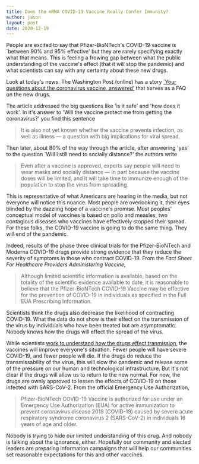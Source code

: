 ```yaml
---
title: Does the mRNA COVID-19 Vaccine Really Confer Immunity?
author: jason
layout: post
date: 2020-12-19
---
```


People are excited to say that Pfizer-BioNTech's COVID-19 vaccine is `between 90% and 95% effective' but they are rarely specifying exactly what that means.  This is feeling a frowing gap between what the public understanding of the vaccine's effect (that it will stop the pandemic) and what scientists can say with any certainty about these new drugs.

Look at today's news.  The Washington Post (online) has a story [`Your questions about the coronavirus vaccine, answered'](https://www.washingtonpost.com/health/2020/11/17/covid-vaccines-what-you-need-to-know/?arc404=true) that serves as a FAQ on the new drugs.

The article addressed the big questions like 'is it safe' and 'how does it work'.  In it's answer to 'Will the vaccine protect me from getting the coronavirus?' you find this sentence

>It is also not yet known whether the vaccine prevents infection, as well as illness — a question with big implications for viral spread. 

Then later, about 80% of the way through the article, after answering 'yes' to the question `Will I still need to socially distance?' the authors write

>Even after a vaccine is approved, experts say people will need to wear masks and socially distance — in part because the vaccine doses will be limited, and it will take time to immunize enough of the population to stop the virus from spreading.

This is representative of what Americans are hearing in the media, but not everyone will notice this nuance.  Most people are overlooking it, their eyes blinded by the dazzling hope of a vaccine's promise.  Most peoples' conceptual model of vaccines is based on polio and measles, two contagious diseases who vaccines have effectively stopped their spread.  For these folks, the COVID-19 vaccine is going to do the same thing.  They will end of the pandemic.

Indeed, results of the phase three clinical trials for the Pfizer-BioNTech and Moderna COVID-19 drugs provide strong evidence that they reduce the severity of symptoms in those who contract COVID-19.  From the *Fact Sheet For Healthcare Providers Administering Vaccine*,

>   Although limited scientific information is available, based on the totality of the scientific evidence available to date, it is reasonable to believe that the Pfizer-BioNTech COVID-19 Vaccine may be effective for the prevention of COVID-19 in individuals as specified in the Full EUA Prescribing Information.

Scientists think the drugs also decrease the likelihood of contracting COVID-19.  What the data do not show is their effect on the transmission of the virus by individuals who have been treated but are asymptomatic.  Nobody knows how the drugs will effect the spread of the virus.  

While scientists [work to understand how the drugs effect tranmission](https://www.fredhutch.org/en/news/center-news/2020/12/covid-19-vaccines-transmission.html?fbclid=IwAR0cn5bdv4vCJGDHSwBEgtkT-Tsdp36PMbsPIQ8mgNVdU5w_YUCSxKwgvFw), the vaccines will improve everyone's situation.  Fewer people will have severe COVID-19, and fewer people will die.  If the drugs do reduce the transmissability of the virus, this will slow the pandemic and release some of the pressure on our human and technological infrastructure.  But it's not clear if the drugs will allow us to return to the new normal.  For now, the drugs are ownly approved to lessen the effects of COVID-19 on those infected with SARS-CoV-2.  From the official Emergency Use Authorization,

>   Pfizer-BioNTech COVID-19 Vaccine is authorized for use under an Emergency Use Authorization (EUA) for active immunization to prevent coronavirus disease 2019 (COVID-19) caused by severe acute respiratory syndrome coronavirus 2 (SARS-CoV-2) in individuals 16 years of age and older.

Nobody is trying to hide our limited understanding of this drug.  And nobody is talking about the ignorance, either.  Hopefully our community and elected leaders are preparing information campaigns that will help our communities set reasonable expectations for this and other vaccines.
